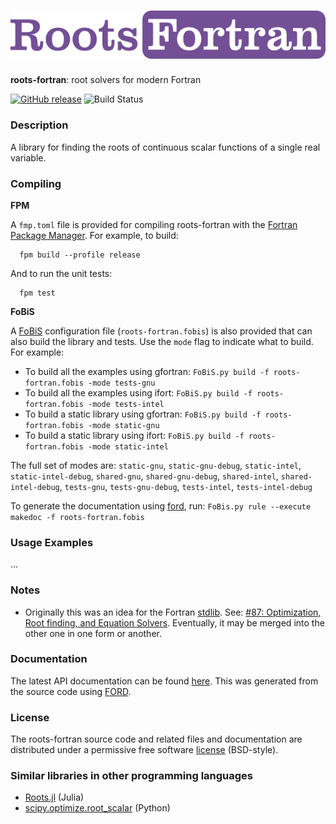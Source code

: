 ![roots-fortran](/media/logo.png)
============

**roots-fortran**: root solvers for modern Fortran

[![GitHub release](https://img.shields.io/github/release/jacobwilliams/roots-fortran.svg?style=plastic)](https://github.com/jacobwilliams/roots-fortran/releases/latest)
![Build Status](https://github.com/jacobwilliams/roots-fortran/actions/workflows/CI.yml/badge.svg)

### Description

A library for finding the roots of continuous scalar functions of a single real variable.

### Compiling

**FPM**

A `fmp.toml` file is provided for compiling roots-fortran with the [Fortran Package Manager](https://github.com/fortran-lang/fpm). For example, to build:

```
  fpm build --profile release
```

And to run the unit tests:

```
  fpm test
```

**FoBiS**

A [FoBiS](https://github.com/szaghi/FoBiS) configuration file (`roots-fortran.fobis`) is also provided that can also build the library and tests. Use the `mode` flag to indicate what to build. For example:

  * To build all the examples using gfortran: `FoBiS.py build -f roots-fortran.fobis -mode tests-gnu`
  * To build all the examples using ifort: `FoBiS.py build -f roots-fortran.fobis -mode tests-intel`
  * To build a static library using gfortran: `FoBiS.py build -f roots-fortran.fobis -mode static-gnu`
  * To build a static library using ifort: `FoBiS.py build -f roots-fortran.fobis -mode static-intel`

  The full set of modes are: `static-gnu`, `static-gnu-debug`, `static-intel`, `static-intel-debug`, `shared-gnu`, `shared-gnu-debug`, `shared-intel`, `shared-intel-debug`, `tests-gnu`, `tests-gnu-debug`, `tests-intel`, `tests-intel-debug`

  To generate the documentation using [ford](https://github.com/Fortran-FOSS-Programmers/ford), run: ```FoBis.py rule --execute makedoc -f roots-fortran.fobis```


### Usage Examples

...

### Notes

* Originally this was an idea for the Fortran [stdlib](https://github.com/fortran-lang/stdlib). See: [#87: Optimization, Root finding, and Equation Solvers](https://github.com/fortran-lang/stdlib/issues/87). Eventually, it may be merged into the other one in one form or another.

### Documentation

The latest API documentation can be found [here](http://jacobwilliams.github.io/roots-fortran/). This was generated from the source code using [FORD](https://github.com/Fortran-FOSS-Programmers/ford).

### License

The roots-fortran source code and related files and documentation are distributed under a permissive free software [license](https://github.com/jacobwilliams/roots-fortran/blob/master/LICENSE.md) (BSD-style).

### Similar libraries in other programming languages

* [Roots.jl](https://github.com/JuliaMath/Roots.jl) (Julia)
* [scipy.optimize.root_scalar](https://docs.scipy.org/doc/scipy/reference/generated/scipy.optimize.root_scalar.html)
 (Python)

